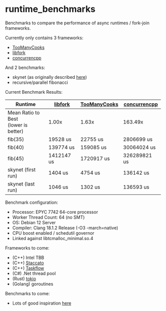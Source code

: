 # runtime_benchmarks
Benchmarks to compare the performance of async runtimes / fork-join frameworks.

Currently only contains 3 frameworks:
- [TooManyCooks](https://github.com/tzcnt/TooManyCooks)
- [libfork](https://github.com/ConorWilliams/libfork)
- [concurrencpp](https://github.com/David-Haim/concurrencpp)

And 2 benchmarks:
- skynet (as originally described [here](https://github.com/atemerev/skynet))
- recursive/parallel fibonacci

Current Benchmark Results:

| Runtime | [libfork](https://github.com/ConorWilliams/libfork) | [TooManyCooks](https://github.com/tzcnt/TooManyCooks) | [concurrencpp](https://github.com/David-Haim/concurrencpp) |
| --- | --- | --- | --- |
| Mean Ratio to Best<br>(lower is better) | 1.00x | 1.63x | 163.49x |
| fib(35) | 19528 us | 22755 us | 2806699 us |
| fib(40) | 139774 us | 159085 us | 30064024 us |
| fib(45) | 1412147 us | 1720917 us | 326289821 us |
| skynet (first run) | 1404 us | 4754 us | 136142 us |
| skynet (last run) | 1046 us | 1302 us | 136593 us |

Benchmark configuration:
- Processor: EPYC 7742 64-core processor
- Worker Thread Count: 64 (no SMT)
- OS: Debian 12 Server
- Compiler: Clang 18.1.2 Release (-O3 -march=native)
- CPU boost enabled / schedutil governor
- Linked against libtcmalloc_minimal.so.4

Frameworks to come:
- (C++) Intel TBB
- (C++) [Staccato](https://github.com/rkuchumov/staccato)
- (C++) [Taskflow](https://github.com/taskflow/taskflow)
- (C#) .Net thread pool
- (Rust) [tokio](https://github.com/tokio-rs/tokio)
- (Golang) goroutines

Benchmarks to come:
- Lots of good inspiration [here](https://github.com/ConorWilliams/libfork/tree/main/bench/source)
